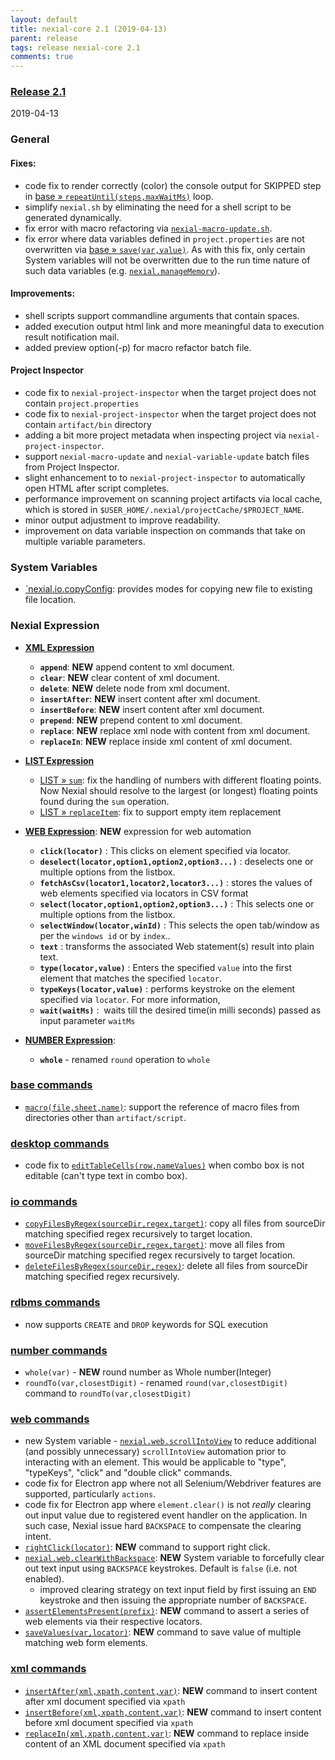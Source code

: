 ```yaml
---
layout: default
title: nexial-core 2.1 (2019-04-13)
parent: release
tags: release nexial-core 2.1
comments: true
---
```


### <a href="https://github.com/nexiality/nexial-core/releases/tag/nexial-core-2.1" class="external-link" target="_nexial_link">Release 2.1</a>
2019-04-13


### General
#### Fixes:
- code fix to render correctly (color) the console output for SKIPPED step in 
  [base &raquo; `repeatUntil(steps,maxWaitMs)`](../commands/base/repeatUntil(steps,maxWaitMs)) loop. 
- simplify `nexial.sh` by eliminating the need for a shell script to be generated dynamically.
- fix error with macro refactoring via [`nexial-macro-update.sh`](../userguide/BatchFiles#nexial-macro-updatecmd--nexial-macro-updatesh).
- fix error where data variables defined in `project.properties` are not overwritten via 
  [base &raquo; `save(var,value)`](../commands/base/save(var,value)). As with this fix, only certain System variables 
  will not be overwritten due to the run time nature of such data variables (e.g. 
  [`nexial.manageMemory`](../systemvars/index#nexial.manageMemory)).
 
#### Improvements:
- shell scripts support commandline arguments that contain spaces.
- added execution output html link and more meaningful data to execution result notification mail.
- added preview option(-p) for macro refactor batch file.


#### Project Inspector
- code fix to `nexial-project-inspector` when the target project does not contain `project.properties`
- code fix to `nexial-project-inspector` when the target project does not contain `artifact/bin` directory
- adding a bit more project metadata when inspecting project via `nexial-project-inspector`.
- support `nexial-macro-update` and `nexial-variable-update` batch files from Project Inspector.
- slight enhancement to to `nexial-project-inspector` to automatically open HTML after script completes.
- performance improvement on scanning project artifacts via local cache, which is stored in 
  `$USER_HOME/.nexial/projectCache/$PROJECT_NAME`.
- minor output adjustment to improve readability.
- improvement on data variable inspection on commands that take on multiple variable parameters.


### System Variables
- [`nexial.io.copyConfig](../systemvars/index#nexial.io.copyConfig): provides modes for copying new file to 
existing file location.


### Nexial Expression
- **[XML Expression](../expressions/XMLexpression)**
  - **`append`**: **NEW** append content to xml document.
  - **`clear`**: **NEW** clear content of xml document.
  - **`delete`**: **NEW** delete node from xml document.
  - **`insertAfter`**: **NEW** insert content after xml document.
  - **`insertBefore`**: **NEW** insert content after xml document.
  - **`prepend`**: **NEW** prepend content to xml document.
  - **`replace`**: **NEW** replace xml node with content from xml document.
  - **`replaceIn`**: **NEW** replace inside xml content of xml document.

- **[LIST Expression](../expressions/LISTexpression)**
  - [LIST &raquo; `sum`](../expressions/LISTexpression#sum): fix the handling of numbers with different floating points. 
    Now Nexial should resolve to the largest (or longest) floating points found during the `sum` operation.
  - [LIST &raquo; `replaceItem`](../expressions/LISTexpression#replaceitemsearchforreplacewith): fix to support empty
    item replacement

- **[WEB Expression](../expressions/WEBexpression)**:    **NEW** expression for web automation<br>
  - **`click(locator)`** : This clicks on element specified via locator.    
  - **`deselect(locator,option1,option2,option3...)`** : deselects one or multiple options from the listbox.
  - **`fetchAsCsv(locator1,locator2,locator3...)`** :  stores the values of web elements specified via locators in 
    CSV format
  - **`select(locator,option1,option2,option3...)`** : This selects one or multiple options from the listbox.
  - **`selectWindow(locator,winId)`** : This selects the open tab/window as per the `windows id` or by `index`.. 
  - **`text`** : transforms the associated Web statement(s) result into plain text.
  - **`type(locator,value)`** : Enters the specified `value` into the first element that matches the specified 
    `locator`. 
  - **`typeKeys(locator,value)`** : performs keystroke on the element specified via `locator`. For more information,
  - **`wait(waitMs)`** :  waits till the desired time(in milli seconds) passed as input parameter `waitMs`

- **[NUMBER Expression](../expressions/NUMBERexpression)**:
    - **`whole`** - renamed `round` operation to `whole`


### [base commands](../commands/base)
- [`macro(file,sheet,name)`](../commands/base/macro(file,sheet,name)): support the reference of macro files from
  directories other than `artifact/script`.


### [desktop commands](../commands/desktop)
- code fix to [`editTableCells(row,nameValues)`](../commands/desktop/editTableCells(row,nameValues)) when combo box 
  is not editable (can't type text in combo box).


### [io commands](../commands/io)
- [`copyFilesByRegex(sourceDir,regex,target)`](../commands/io/copyFilesByRegex(sourceDir,regex,target)): copy all 
files from sourceDir matching specified regex recursively to target location.
- [`moveFilesByRegex(sourceDir,regex,target)`](../commands/io/moveFilesByRegex(sourceDir,regex,target)): move all 
files from sourceDir matching specified regex recursively to target location.
- [`deleteFilesByRegex(sourceDir,regex)`](../commands/io/deleteFilesByRegex(sourceDir,regex)): delete all 
files from sourceDir matching specified regex recursively.


### [rdbms commands](../commands/rdbms)
- now supports `CREATE` and `DROP` keywords for SQL execution


### [number commands](../commands/number)
- `whole(var)` - **NEW** round number as Whole number(Integer)
- `roundTo(var,closestDigit)` - renamed `round(var,closestDigit)` command to `roundTo(var,closestDigit)`


### [web commands](../commands/web)
- new System variable - [`nexial.web.scrollIntoView`](../systemvars/index#nexial.web.scrollIntoView) to reduce 
  additional (and possibly unnecessary) `scrollIntoView` automation prior to interacting with an element. This would be 
  applicable to "type", "typeKeys", "click" and "double click" commands.
- code fix for Electron app where not all Selenium/Webdriver features are supported, particularly `actions`.
- code fix for Electron app where `element.clear()` is not _really_ clearing out input value due to registered event 
  handler on the application. In such case, Nexial issue hard `BACKSPACE` to compensate the clearing intent.
- [`rightClick(locator)`](../commands/web/rightClick(locator)): **NEW** command to support right click.
- [`nexial.web.clearWithBackspace`](../systemvars/index#nexial.web.clearWithBackspace): **NEW** System variable to 
  forcefully clear out text input using `BACKSPACE` keystrokes. Default is `false` (i.e. not enabled).
  - improved clearing strategy on text input field by first issuing an `END` keystroke and then issuing the appropriate 
    number of `BACKSPACE`.
- [`assertElementsPresent(prefix)`](../commands/web/assertElementsPresent(prefix)): **NEW** command to assert a series
  of web elements via their respective locators.
- [`saveValues(var,locator)`](../commands/web/saveValues(var,locator)): **NEW** command to save value of multiple 
  matching web form elements.


### [xml commands](../commands/xml)
- [`insertAfter(xml,xpath,content,var)`](../commands/xml/insertAfter(xml,xpath,content,var)): **NEW** command to 
  insert content after xml document specified via `xpath`
- [`insertBefore(xml,xpath,content,var)`](../commands/xml/insertBefore(xml,xpath,content,var)): **NEW** command to 
  insert content before xml document specified via `xpath`
- [`replaceIn(xml,xpath,content,var)`](../commands/xml/replaceIn(xml,xpath,content,var)): **NEW** command to replace 
  inside content of an XML document specified via `xpath`
